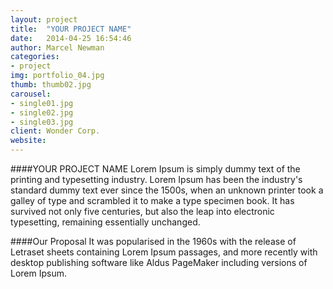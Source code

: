 ```yaml
---
layout: project
title:  "YOUR PROJECT NAME"
date:   2014-04-25 16:54:46
author: Marcel Newman
categories:
- project
img: portfolio_04.jpg
thumb: thumb02.jpg
carousel:
- single01.jpg
- single02.jpg
- single03.jpg
client: Wonder Corp.
website: 
---
```

####YOUR PROJECT NAME
Lorem Ipsum is simply dummy text of the printing and typesetting industry. Lorem Ipsum has been the industry's standard dummy text ever since the 1500s, when an unknown printer took a galley of type and scrambled it to make a type specimen book. It has survived not only five centuries, but also the leap into electronic typesetting, remaining essentially unchanged.

####Our Proposal
It was popularised in the 1960s with the release of Letraset sheets containing Lorem Ipsum passages, and more recently with desktop publishing software like Aldus PageMaker including versions of Lorem Ipsum.